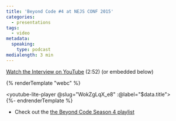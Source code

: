 ```yaml
---
title: 'Beyond Code #4 at NEJS CONF 2015'
categories:
  - presentations
tags:
  - video
metadata:
  speaking:
    type: podcast
medialength: 3 min
---
```


[Watch the Interview on YouTube](https://www.youtube.com/watch?v=WokZgLqX_e8) (2:52) (or embedded below)

{% renderTemplate "webc" %}<div><youtube-lite-player @slug="WokZgLqX_e8" :@label="$data.title"></youtube-lite-player></div>{%- endrenderTemplate %}

* Check out the [the Beyond Code Season 4 playlist](https://www.youtube.com/watch?v=opJvhfyz-Fo&list=PLCzseuA9sYreUnA0HXg220O7eIr2NB1IY)
